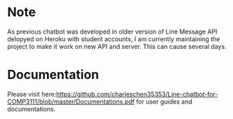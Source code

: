 # Note

As previous chatbot was developed in older version of Line Message API delopyed on Heroku with student accounts, I am currently maintaining the project to make it work on new API and server. This can cause several days.

# Documentation

Please visit here:https://github.com/charleschen35353/Line-chatbot-for-COMP3111/blob/master/Documentations.pdf for user guides and documentations.


